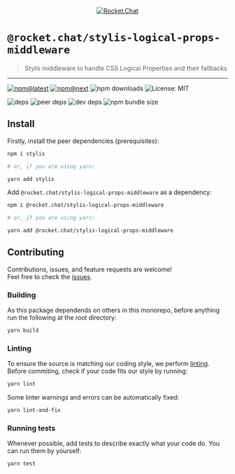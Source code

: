 <!--header-->

<p align="center">
  <a href="https://rocket.chat" title="Rocket.Chat">
    <img src="https://github.com/RocketChat/Rocket.Chat.Artwork/raw/master/Logos/2020/png/logo-horizontal-red.png" alt="Rocket.Chat" />
  </a>
</p>

# `@rocket.chat/stylis-logical-props-middleware`

> Stylis middleware to handle CSS Logical Properties and their fallbacks

---

[![npm@latest](https://img.shields.io/npm/v/@rocket.chat/stylis-logical-props-middleware/latest?style=flat-square)](https://www.npmjs.com/package/@rocket.chat/icons/v/latest) [![npm@next](https://img.shields.io/npm/v/@rocket.chat/stylis-logical-props-middleware/next?style=flat-square)](https://www.npmjs.com/package/@rocket.chat/icons/v/next) ![npm downloads](https://img.shields.io/npm/dw/@rocket.chat/stylis-logical-props-middleware?style=flat-square) ![License: MIT](https://img.shields.io/npm/l/@rocket.chat/stylis-logical-props-middleware?style=flat-square)

![deps](https://img.shields.io/david/RocketChat/Rocket.Chat.Fuselage?path=packages%2Fstylis-logical-props-middleware&style=flat-square) ![peer deps](https://img.shields.io/david/peer/RocketChat/Rocket.Chat.Fuselage?path=packages%2Fstylis-logical-props-middleware&style=flat-square) ![dev deps](https://img.shields.io/david/dev/RocketChat/Rocket.Chat.Fuselage?path=packages%2Fstylis-logical-props-middleware&style=flat-square) ![npm bundle size](https://img.shields.io/bundlephobia/min/@rocket.chat/stylis-logical-props-middleware?style=flat-square)

<!--/header-->

## Install

<!--install-->

Firstly, install the peer dependencies (prerequisites):

```sh
npm i stylis

# or, if you are using yarn:

yarn add stylis
```

Add `@rocket.chat/stylis-logical-props-middleware` as a dependency:

```sh
npm i @rocket.chat/stylis-logical-props-middleware

# or, if you are using yarn:

yarn add @rocket.chat/stylis-logical-props-middleware
```

<!--/install-->

## Contributing

<!--contributing(msg)-->

Contributions, issues, and feature requests are welcome!<br />
Feel free to check the [issues](https://github.com/RocketChat/Rocket.Chat.Fuselage/issues).

<!--/contributing(msg)-->

### Building

As this package dependends on others in this monorepo, before anything run the following at the root directory:

<!--yarn(build)-->

```sh
yarn build
```

<!--/yarn(build)-->

### Linting

To ensure the source is matching our coding style, we perform [linting](<https://en.wikipedia.org/wiki/Lint_(software)>).
Before commiting, check if your code fits our style by running:

<!--yarn(lint)-->

```sh
yarn lint
```

<!--/yarn(lint)-->

Some linter warnings and errors can be automatically fixed:

<!--yarn(lint-and-fix)-->

```sh
yarn lint-and-fix
```

<!--/yarn(lint-and-fix)-->

### Running tests

Whenever possible, add tests to describe exactly what your code do. You can run them by yourself:

<!--yarn(test)-->

```sh
yarn test
```

<!--/yarn(test)-->
